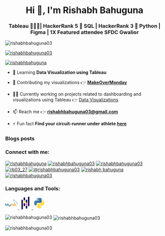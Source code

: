 <h1 align="center">Hi 👋, I'm Rishabh Bahuguna</h1>
<h3 align="center"> Tableau 👨🏻‍💻| HackerRank 5 🌟 SQL | HackerRank 3 🌟 Python | Figma | 1X Featured attendee SFDC Gwalior </h3>

<p align="left"> <img src="https://komarev.com/ghpvc/?username=rishabhbahuguna03&label=Profile%20views&color=0e75b6&style=flat" alt="rishabhbahuguna03" /> </p>

<p align="left"> <a href="https://github.com/ryo-ma/github-profile-trophy"><img src="https://github-profile-trophy.vercel.app/?username=rishabhbahuguna03" alt="rishabhbahuguna03" /></a> </p>

<p align="left"> <a href="https://twitter.com/rishabhbahuguna" target="blank"><img src="https://img.shields.io/twitter/follow/rishabhbahuguna?logo=twitter&style=for-the-badge" alt="rishabhbahuguna" /></a> </p>

- 🌱 Learning **Data Visualization using Tableau**

- 👯 Contributing my visualizations 👉 **[MakeOverMonday](https://github.com/Rishabhbahuguna03/Tableau-Visualizations/tree/main/Tableau_MOM_Challenge)**

- 👨‍💻 Currently working on projects related to dashboarding and visualizations using Tableau 👉 [Data Visualizations](https://github.com/Rishabhbahuguna03/Tableau-Visualizations)

- 📫 Reach me 👉 **rishabhbahuguna03@gmail.com**

- ⚡ Fun fact **Find your circuit-runner under athlete [here](https://www.strava.com/athletes/69202637)**

### Blogs posts
<!-- BLOG-POST-LIST:START -->
<!-- BLOG-POST-LIST:END -->

<h3 align="left">Connect with me:</h3>
<p align="left">
<a href="https://twitter.com/rishabhbahuguna" target="blank"><img align="center" src="https://raw.githubusercontent.com/rahuldkjain/github-profile-readme-generator/master/src/images/icons/Social/twitter.svg" alt="rishabhbahuguna" height="30" width="40" /></a>
<a href="https://linkedin.com/in/rishabhbahuguna03" target="blank"><img align="center" src="https://raw.githubusercontent.com/rahuldkjain/github-profile-readme-generator/master/src/images/icons/Social/linked-in-alt.svg" alt="rishabhbahuguna03" height="30" width="40" /></a>
<a href="https://kaggle.com/rishabhbahuguna03" target="blank"><img align="center" src="https://raw.githubusercontent.com/rahuldkjain/github-profile-readme-generator/master/src/images/icons/Social/kaggle.svg" alt="rishabhbahuguna03" height="30" width="40" /></a>
<a href="https://instagram.com/rb03_27" target="blank"><img align="center" src="https://raw.githubusercontent.com/rahuldkjain/github-profile-readme-generator/master/src/images/icons/Social/instagram.svg" alt="rb03_27" height="30" width="40" /></a>
<a href="https://medium.com/@rishabhbahuguna03" target="blank"><img align="center" src="https://raw.githubusercontent.com/rahuldkjain/github-profile-readme-generator/master/src/images/icons/Social/medium.svg" alt="@rishabhbahuguna03" height="30" width="40" /></a>
<a href="https://www.youtube.com/c/rishabh bahuguna" target="blank"><img align="center" src="https://raw.githubusercontent.com/rahuldkjain/github-profile-readme-generator/master/src/images/icons/Social/youtube.svg" alt="rishabh bahuguna" height="30" width="40" /></a>
<a href="https://www.hackerrank.com/rishabhbahuguna03" target="blank"><img align="center" src="https://raw.githubusercontent.com/rahuldkjain/github-profile-readme-generator/master/src/images/icons/Social/hackerrank.svg" alt="rishabhbahuguna03" height="30" width="40" /></a>
</p>

<h3 align="left">Languages and Tools:</h3>
<p align="left"> <a href="https://www.mysql.com/" target="_blank" rel="noreferrer"> <img src="https://raw.githubusercontent.com/devicons/devicon/master/icons/mysql/mysql-original-wordmark.svg" alt="mysql" width="40" height="40"/> </a> <a href="https://pandas.pydata.org/" target="_blank" rel="noreferrer"> <img src="https://raw.githubusercontent.com/devicons/devicon/2ae2a900d2f041da66e950e4d48052658d850630/icons/pandas/pandas-original.svg" alt="pandas" width="40" height="40"/> </a> <a href="https://www.python.org" target="_blank" rel="noreferrer"> <img src="https://raw.githubusercontent.com/devicons/devicon/master/icons/python/python-original.svg" alt="python" width="40" height="40"/> </a> </p>

<p><img align="left" src="https://github-readme-stats.vercel.app/api/top-langs?username=rishabhbahuguna03&show_icons=true&locale=en&layout=compact" alt="rishabhbahuguna03" /></p>

<p>&nbsp;<img align="center" src="https://github-readme-stats.vercel.app/api?username=rishabhbahuguna03&show_icons=true&locale=en" alt="rishabhbahuguna03" /></p>

<p><img align="center" src="https://github-readme-streak-stats.herokuapp.com/?user=rishabhbahuguna03&" alt="rishabhbahuguna03" /></p>
